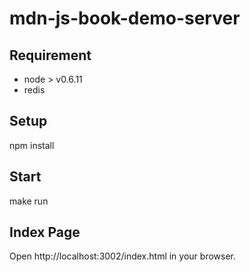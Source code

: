 # mdn-js-book-demo-server


## Requirement

- node > v0.6.11
- redis

## Setup

  npm install

## Start 

  make run

## Index Page

Open http://localhost:3002/index.html in your browser.